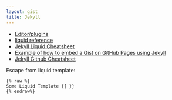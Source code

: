```yaml
---
layout: gist
title: Jekyll
---
```


- [Editor/plugins](https://github.com/planetjekyll/awesome-jekyll-editors)
- [liquid reference](https://help.shopify.com/en/themes/liquid)
- [Jekyll Liquid Cheatsheet](https://gist.github.com/JJediny/a466eed62cee30ad45e2)
- [Example of how to embed a Gist on GitHub Pages using Jekyll](https://gist.github.com/benbalter/5555251)
- [Jekyll Github Cheatsheet](https://devhints.io/jekyll-github)


Escape from liquid template:
```
{% raw %}
Some Liquid Template {{ }}
{% endraw%}
```